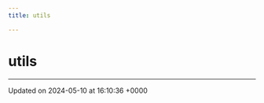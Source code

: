 ```yaml
---
title: utils

---
```


# utils








-------------------------------

Updated on 2024-05-10 at 16:10:36 +0000